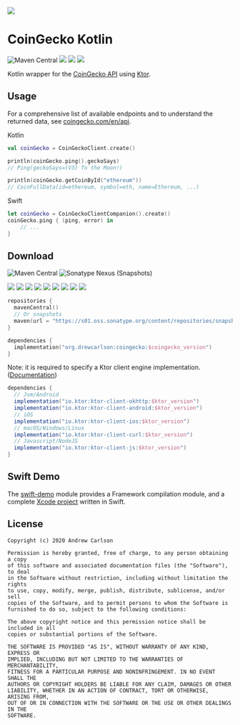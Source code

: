 [![](https://static.coingecko.com/s/coingecko-logo-d13d6bcceddbb003f146b33c2f7e8193d72b93bb343d38e392897c3df3e78bdd.png)](https://coingecko.com)

# CoinGecko Kotlin


![Maven Central](https://img.shields.io/maven-central/v/org.drewcarlson/coingecko-jvm?label=maven&color=blue)
![](https://github.com/DrewCarlson/CoinGecko-Kotlin/workflows/Jvm/badge.svg)
![](https://github.com/DrewCarlson/CoinGecko-Kotlin/workflows/Js/badge.svg)
![](https://github.com/DrewCarlson/CoinGecko-Kotlin/workflows/Native/badge.svg)

Kotlin wrapper for the [CoinGecko API](https://www.coingecko.com/en/api) using [Ktor](https://ktor.io).

## Usage

For a comprehensive list of available endpoints and to understand the returned data, see [coingecko.com/en/api](https://www.coingecko.com/en/api).

Kotlin
```kotlin
val coinGecko = CoinGeckoClient.create()

println(coinGecko.ping().geckoSays)
// Ping(geckoSays=(V3) To the Moon!)

println(coinGecko.getCoinById("ethereum"))
// CoinFullData(id=ethereum, symbol=eth, name=Ethereum, ...)
```
Swift
```swift
let coinGecko = CoinGeckoClientCompanion().create()
coinGecko.ping { (ping, error) in
    // ...
}
``` 

## Download


![Maven Central](https://img.shields.io/maven-central/v/org.drewcarlson/coingecko-jvm?label=maven&color=blue)
![Sonatype Nexus (Snapshots)](https://img.shields.io/nexus/s/org.drewcarlson/coingecko-jvm?server=https%3A%2F%2Fs01.oss.sonatype.org)

![](https://img.shields.io/static/v1?label=&message=Platforms&color=grey)
![](https://img.shields.io/static/v1?label=&message=Js&color=blue)
![](https://img.shields.io/static/v1?label=&message=Jvm&color=blue)
![](https://img.shields.io/static/v1?label=&message=Linux&color=blue)
![](https://img.shields.io/static/v1?label=&message=macOS&color=blue)
![](https://img.shields.io/static/v1?label=&message=Windows&color=blue)
![](https://img.shields.io/static/v1?label=&message=iOS&color=blue)
![](https://img.shields.io/static/v1?label=&message=tvOS&color=red)
![](https://img.shields.io/static/v1?label=&message=watchOS&color=red)

```kotlin
repositories {
  mavenCentral()
  // Or snapshots
  maven(url = "https://s01.oss.sonatype.org/content/repositories/snapshots/")
}

dependencies {
  implementation("org.drewcarlson:coingecko:$coingecko_version")
}
```


Note: it is required to specify a Ktor client engine implementation.
([Documentation](https://ktor.io/clients/http-client/multiplatform.html))

```groovy
dependencies {
  // Jvm/Android
  implementation("io.ktor:ktor-client-okhttp:$ktor_version")
  implementation("io.ktor:ktor-client-android:$ktor_version")
  // iOS
  implementation("io.ktor:ktor-client-ios:$ktor_version")
  // macOS/Windows/Linux
  implementation("io.ktor:ktor-client-curl:$ktor_version")
  // Javascript/NodeJS
  implementation("io.ktor:ktor-client-js:$ktor_version")
}
``` 

## Swift Demo

The [swift-demo](swift-demo) module provides a Framework compilation module, and a complete [Xcode project](swift-demo/coingecko-swift) written in Swift.

## License
```
Copyright (c) 2020 Andrew Carlson

Permission is hereby granted, free of charge, to any person obtaining a copy
of this software and associated documentation files (the "Software"), to deal
in the Software without restriction, including without limitation the rights
to use, copy, modify, merge, publish, distribute, sublicense, and/or sell
copies of the Software, and to permit persons to whom the Software is
furnished to do so, subject to the following conditions:

The above copyright notice and this permission notice shall be included in all
copies or substantial portions of the Software.

THE SOFTWARE IS PROVIDED "AS IS", WITHOUT WARRANTY OF ANY KIND, EXPRESS OR
IMPLIED, INCLUDING BUT NOT LIMITED TO THE WARRANTIES OF MERCHANTABILITY,
FITNESS FOR A PARTICULAR PURPOSE AND NONINFRINGEMENT. IN NO EVENT SHALL THE
AUTHORS OR COPYRIGHT HOLDERS BE LIABLE FOR ANY CLAIM, DAMAGES OR OTHER
LIABILITY, WHETHER IN AN ACTION OF CONTRACT, TORT OR OTHERWISE, ARISING FROM,
OUT OF OR IN CONNECTION WITH THE SOFTWARE OR THE USE OR OTHER DEALINGS IN THE
SOFTWARE.
```
